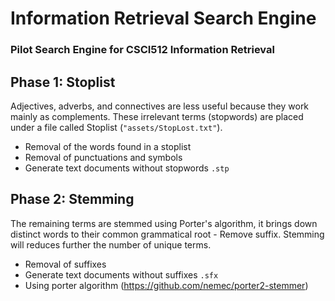# Information Retrieval Search Engine
### Pilot Search Engine for CSCI512 Information Retrieval

## Phase 1: Stoplist
Adjectives, adverbs, and connectives are less
useful because they work mainly as complements. These irrelevant terms (stopwords) are placed under a file called Stoplist (`"assets/StopLost.txt"`).

- Removal of the words found in a stoplist
- Removal of punctuations and symbols
- Generate text documents without stopwords `.stp`

## Phase 2: Stemming
The remaining terms are stemmed using Porter's algorithm, it brings down distinct words to their common grammatical root - Remove suffix. Stemming will reduces further the number of unique terms.
- Removal of suffixes
- Generate text documents without suffixes `.sfx`
- Using porter algorithm (https://github.com/nemec/porter2-stemmer)
